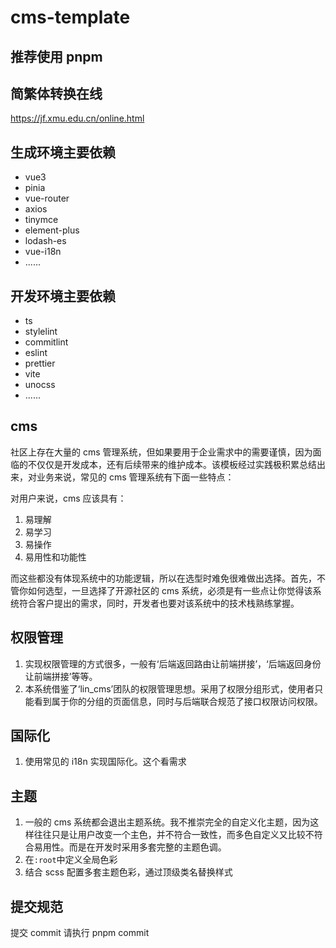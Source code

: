 # cms-template

## 推荐使用 pnpm

## 简繁体转换在线

https://jf.xmu.edu.cn/online.html

## 生成环境主要依赖

- vue3
- pinia
- vue-router
- axios
- tinymce
- element-plus
- lodash-es
- vue-i18n
- ......

## 开发环境主要依赖

- ts
- stylelint
- commitlint
- eslint
- prettier
- vite
- unocss
- ......

## cms

社区上存在大量的 cms 管理系统，但如果要用于企业需求中的需要谨慎，因为面临的不仅仅是开发成本，还有后续带来的维护成本。该模板经过实践极积累总结出来，对业务来说，常见的 cms 管理系统有下面一些特点：

对用户来说，cms 应该具有：

1. 易理解
2. 易学习
3. 易操作
4. 易用性和功能性

而这些都没有体现系统中的功能逻辑，所以在选型时难免很难做出选择。首先，不管你如何选型，一旦选择了开源社区的 cms 系统，必须是有一些点让你觉得该系统符合客户提出的需求，同时，开发者也要对该系统中的技术栈熟练掌握。

## 权限管理

1. 实现权限管理的方式很多，一般有‘后端返回路由让前端拼接’，‘后端返回身份让前端拼接’等等。
2. 本系统借鉴了‘lin_cms’团队的权限管理思想。采用了权限分组形式，使用者只能看到属于你的分组的页面信息，同时与后端联合规范了接口权限访问权限。

## 国际化

1. 使用常见的 i18n 实现国际化。这个看需求

## 主题

1. 一般的 cms 系统都会退出主题系统。我不推崇完全的自定义化主题，因为这样往往只是让用户改变一个主色，并不符合一致性，而多色自定义又比较不符合易用性。而是在开发时采用多套完整的主题色调。
2. 在`:root`中定义全局色彩
3. 结合 scss 配置多套主题色彩，通过顶级类名替换样式

## 提交规范

提交 commit 请执行 pnpm commit
